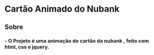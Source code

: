 # Cartão Animado do Nubank

## Sobre

### - O Projeto é uma animação do cartão da nubank , feito com html, css e jquery.
